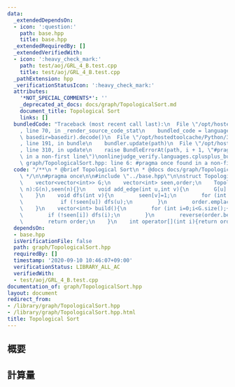 ```yaml
---
data:
  _extendedDependsOn:
  - icon: ':question:'
    path: base.hpp
    title: base.hpp
  _extendedRequiredBy: []
  _extendedVerifiedWith:
  - icon: ':heavy_check_mark:'
    path: test/aoj/GRL_4_B.test.cpp
    title: test/aoj/GRL_4_B.test.cpp
  _pathExtension: hpp
  _verificationStatusIcon: ':heavy_check_mark:'
  attributes:
    '*NOT_SPECIAL_COMMENTS*': ''
    _deprecated_at_docs: docs/graph/TopologicalSort.md
    document_title: Topological Sort
    links: []
  bundledCode: "Traceback (most recent call last):\n  File \"/opt/hostedtoolcache/Python/3.8.5/x64/lib/python3.8/site-packages/onlinejudge_verify/documentation/build.py\"\
    , line 70, in _render_source_code_stat\n    bundled_code = language.bundle(stat.path,\
    \ basedir=basedir).decode()\n  File \"/opt/hostedtoolcache/Python/3.8.5/x64/lib/python3.8/site-packages/onlinejudge_verify/languages/cplusplus.py\"\
    , line 191, in bundle\n    bundler.update(path)\n  File \"/opt/hostedtoolcache/Python/3.8.5/x64/lib/python3.8/site-packages/onlinejudge_verify/languages/cplusplus_bundle.py\"\
    , line 310, in update\n    raise BundleErrorAt(path, i + 1, \"#pragma once found\
    \ in a non-first line\")\nonlinejudge_verify.languages.cplusplus_bundle.BundleErrorAt:\
    \ graph/TopologicalSort.hpp: line 6: #pragma once found in a non-first line\n"
  code: "/**\n * @brief Topological Sort\n * @docs docs/graph/TopologicalSort.md\n\
    \ */\n\n#pragma once\n\n#include \"../base.hpp\"\n\nstruct TopologicalSort{\n\
    \    vector<vector<int>> G;\n    vector<int> seen,order;\n    TopologicalSort(int\
    \ n):G(n),seen(n){}\n    void add_edge(int u,int v){\n        G[u].emplace_back(v);\n\
    \    }\n    void dfs(int v){\n        seen[v]=1;\n        for (int u:G[v]){\n\
    \            if (!seen[u]) dfs(u);\n        }\n        order.emplace_back(v);\n\
    \    }\n    vector<int> build(){\n        for (int i=0;i<G.size();++i){\n    \
    \        if (!seen[i]) dfs(i);\n        }\n        reverse(order.begin(),order.end());\n\
    \        return order;\n    }\n    int operator[](int i){return order[i];}\n};"
  dependsOn:
  - base.hpp
  isVerificationFile: false
  path: graph/TopologicalSort.hpp
  requiredBy: []
  timestamp: '2020-09-10 10:46:07+09:00'
  verificationStatus: LIBRARY_ALL_AC
  verifiedWith:
  - test/aoj/GRL_4_B.test.cpp
documentation_of: graph/TopologicalSort.hpp
layout: document
redirect_from:
- /library/graph/TopologicalSort.hpp
- /library/graph/TopologicalSort.hpp.html
title: Topological Sort
---
```

## 概要

## 計算量
